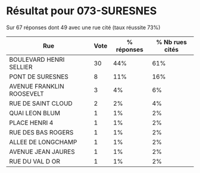 # Résultat pour 073-SURESNES

Sur 67 réponses dont 49 avec une rue cité (taux réussite 73%)

| Rue | Vote | % réponses | % Nb rues cités|
|-----|------|------------|----------------|
| BOULEVARD HENRI SELLIER | 30 | 44% | 61%|
| PONT DE SURESNES | 8 | 11% | 16%|
| AVENUE FRANKLIN ROOSEVELT | 3 | 4% | 6%|
| RUE DE SAINT CLOUD | 2 | 2% | 4%|
| QUAI LEON BLUM | 1 | 1% | 2%|
| PLACE HENRI 4 | 1 | 1% | 2%|
| RUE DES BAS ROGERS | 1 | 1% | 2%|
| ALLEE DE LONGCHAMP | 1 | 1% | 2%|
| AVENUE JEAN JAURES | 1 | 1% | 2%|
| RUE DU VAL D OR | 1 | 1% | 2%|
